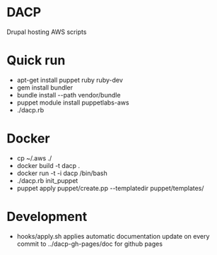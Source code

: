 DACP
=====
Drupal hosting AWS scripts

Quick run
============
* apt-get install puppet ruby ruby-dev
* gem install bundler
* bundle install --path vendor/bundle
* puppet module install puppetlabs-aws
* ./dacp.rb

Docker
======
* cp ~/.aws ./
* docker build -t dacp .
* docker run -t -i dacp /bin/bash
* ./dacp.rb init_puppet
* puppet apply puppet/create.pp --templatedir puppet/templates/

Development
===========
* hooks/apply.sh applies automatic documentation update on every commit to ../dacp-gh-pages/doc for github pages

